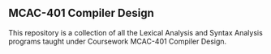 ## MCAC-401 Compiler Design

This repository is a collection of all the Lexical Analysis and Syntax Analysis programs taught under Coursework MCAC-401 Compiler Design.
